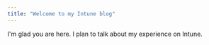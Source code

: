 ```yaml
---
title: "Welcome to my Intune blog"
---
```


I'm glad you are here. I plan to talk about my experience on Intune.
